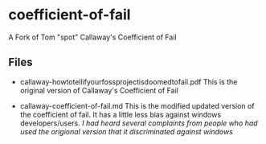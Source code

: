 coefficient-of-fail
===================

A Fork of Tom "spot" Callaway's Coefficient of Fail

## Files

* callaway-howtotellifyourfossprojectisdoomedtofail.pdf
  This is the original version of Callaway's Coefficient
  of Fail

* callaway-coefficient-of-fail.md
  This is the modified updated version of the coefficient
  of fail. It has a little less bias against windows
  developers/users. _I had heard several complaints
  from people who had used the origional version
  that it discriminated against windows_
